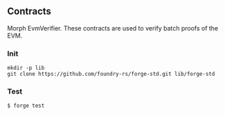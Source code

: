 ## Contracts
Morph EvmVerifier.
These contracts are used to verify batch proofs of the EVM.

### Init

```
mkdir -p lib  
git clone https://github.com/foundry-rs/forge-std.git lib/forge-std
```

### Test

```shell
$ forge test
```
